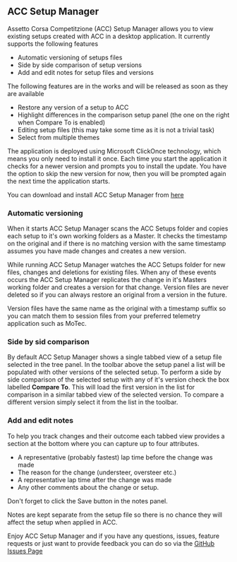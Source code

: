 ## ACC Setup Manager

Assetto Corsa Competitzione (ACC) Setup Manager allows you to view existing setups created with ACC in a desktop application.  It currently supports the following features

+ Automatic versioning of setups files
+ Side by side comparison of setup versions
+ Add and edit notes for setup files and versions

The following features are in the works and will be released as soon as they are available

+ Restore any version of a setup to ACC
+ Highlight differences in the comparison setup panel (the one on the right when Compare To is enabled)
+ Editing setup files (this may take some time as it is not a trivial task)
+ Select from multiple themes

The application is deployed using Microsoft ClickOnce technology, which means you only need to install it once.  Each time you start the application it checks for a newer version and prompts you to install the update.  You have the option to skip the new version for now, then you will be prompted again the next time the application starts.

You can download and install ACC Setup Manager from [here](https://raw.githubusercontent.com/testpossessed/acc-setup-manager/master/docs/installer/setup.exe)

### Automatic versioning

When it starts ACC Setup Manager scans the ACC Setups folder and copies each setup to it's own working folders as a Master.  It checks the timestamp on the original and if there is no matching version with the same timestamp assumes you have made changes and creates a new version.

While running ACC Setup Manager watches the ACC Setups folder for new files, changes and deletions for existing files.  When any of these events occurs the ACC Setup Manager replicates the change in it's Masters working folder and creates a version for that change.  Version files are never deleted so if you can always restore an original from a version in the future.

Version files have the same name as the original with a timestamp suffix so you can match them to session files from your preferred telemetry application such as MoTec.

### Side by sid comparison

By default ACC Setup Manager shows a single tabbed view of a setup file selected in the tree panel.  In the toolbar above the setup panel a list will be populated with other versions of the selected setup.  To perform a side by side comparison of the selected setup with any of it's version check the box labelled **Compare To**.  This will load the first version in the list for comparison in a similar tabbed view of the selected version.  To compare a different version simply select it from the list in the toolbar.

### Add and edit notes

To help you track changes and their outcome each tabbed view provides a section at the bottom where you can capture up to four attributes.

+ A representative (probably fastest) lap time before the change was made
+ The reason for the change (understeer, oversteer etc.)
+ A representative lap time after the change was made
+ Any other comments about the change or setup.

Don't forget to click the Save button in the notes panel.

Notes are kept separate from the setup file so there is no chance they will affect the setup when applied in ACC.

Enjoy ACC Setup Manager and if you have any questions, issues, feature requests or just want to provide feedback you can do so via the [GitHub Issues Page](https://github.com/testpossessed/acc-setup-manager/issues)
